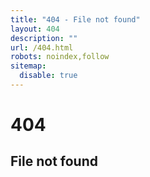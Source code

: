 ```yaml
---
title: "404 - File not found"
layout: 404
description: ""
url: /404.html
robots: noindex,follow
sitemap:
  disable: true
---
```


<div class="text-center py-5">
  <h1 class="display-1">404</h1>
  <h2>File not found</h2>
</div>
